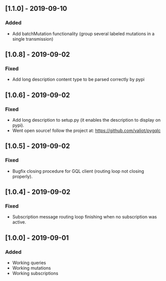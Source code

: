 ## [1.1.0] - 2019-09-10
### Added
- Add batchMutation functionality (group several labeled mutations in a single transmission)

## [1.0.8] - 2019-09-02
### Fixed
- Add long description content type to be parsed correctly by pypi

## [1.0.6] - 2019-09-02
### Fixed
- Add long description to setup.py (it enables the description to display on pypi).
- Went open source! follow the project at: https://github.com/valiot/pygqlc

## [1.0.5] - 2019-09-02
### Fixed
- Bugfix closing procedure for GQL client (routing loop not closing properly).

## [1.0.4] - 2019-09-02
### Fixed
- Subscription message routing loop finishing when no subscription was active.

## [1.0.0] - 2019-09-01
### Added
- Working queries
- Working mutations
- Working subscriptions